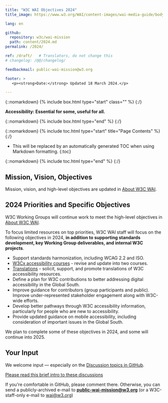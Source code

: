```yaml
---
title: "W3C WAI Objectives 2024"
title_image: https://www.w3.org/WAI/content-images/wai-media-guide/body.svg

lang: en

github:
  repository: w3c/wai-mission
  path: content/2024.md
permalink: /2024/

ref: /draft/   # Translators, do not change this
# changelog: /@@/changelog/

feedbackmail: public-wai-mission@w3.org

footer: >
   <p><strong>Date:</strong> Updated 18 March 2024.</p>

---
```


{::nomarkdown}
{% include box.html type="start" class="" %}
{:/}

**Accessibility: Essential for some, useful for all.**

{::nomarkdown}
{% include box.html type="end" %}
{:/}

{::nomarkdown}
{% include toc.html type="start" title="Page Contents" %}
{:/}

- This will be replaced by an automatically generated TOC when using Markdown formatting.
{:toc}

{::nomarkdown}
{% include toc.html type="end" %}
{:/}


## Mission, Vision, Objectives

Mission, vision, and high-level objectives are updated in [About W3C WAI](/about/).

## 2024 Priorities and Specific Objectives

W3C Working Groups will continue work to meet the high-level objectives in [About W3C WAI](/about/).

To focus limited resources on top priorities, W3C WAI staff will focus on the following objectives in 2024, **in addition to supporting standards development, key Working Group deliverables, and internal W3C projects**.

- Support standards harmonization, including WCAG 2.2 and ISO.
- [W3Cx accessibility courses](https://www.w3.org/WAI/courses/foundations-course/) - revise and update into two courses.
- [Translations](https://www.w3.org/WAI/translations/) - solicit, support, and promote translations of W3C accessibility resources<!-- , with the goal of: [@@ specific targets...] -->.
- Define a plan for W3C contributions to better addressing digital accessibility in the Global South.
- Improve guidance for contributors (group participants and public). Improve under-represented stakeholder engagement along with W3C-wide efforts.
- Develop better pathways through W3C accessibility information, particularly for people who are new to accessibility.
- Provide updated guidance on mobile accessibility, including consideration of important issues in the Global South.

We plan to complete some of these objectives in 2024, and some will continue into 2025.

## Your Input

We welcome input &mdash; especially on the [Discussion topics in GitHub](https://github.com/w3c/wai-mission/discussions).

[Please read this brief intro to these discussions](https://github.com/w3c/wai-mission/discussions/2)

If you're comfortable in GitHub, please comment there. Otherwise, you can send a publicly-archived e-mail to **public-wai-mission@w3.org** (or a W3C-staff-only e-mail to wai@w3.org)

<img src="https://www.w3.org/WAI/content-images/wai-fundamentals-overview/banner-with-blur.png" alt="" />
